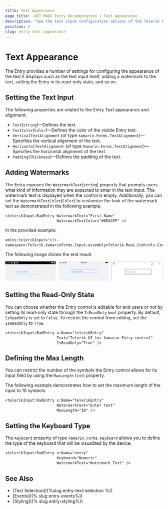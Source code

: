 ```yaml
---
title: Text Appearance
page_title: .NET MAUI Entry Documentation | Text Appearance
description: "Use the text input configuration options of the Telerik UI for .NET MAUI Entry control and show a watermark, set the read-only state, define the max length of the input, and more."
position: 2
slug: entry-text-appearance
---
```


# Text Appearance

The Entry provides a number of settings for configuring the appearance of the text it displays such as the text input itself, adding a watermark to the text, setting the Entry in its read-only state, and so on.

## Setting the Text Input

The following properties are related to the Entry Text appearance and alignment:

* `Text`(`string`)&mdash;Defines the text.
* `TextColor`(`Color`)&mdash;Defines the color of the visible Entry text.
* `VerticalTextAlignment` (of type `Xamarin.Forms.TextAlignment`)&mdash;Specifies the vertical alignment of the text.
* `HorizontalTextAlignment` (of type `Xamarin.Forms.TextAlignment`)&mdash;Specifies the horizontal alignment of the text.
* `Padding`(`Thickness`)&mdash;Defines the padding of the text.

## Adding Watermarks

The Entry exposes the `WatermarkText`(`string`) property that prompts users what kind of information they  are expected to enter in the text input. The watermark text is displayed when the control is empty.  Additionally, you can set the `WatermarkTextColor`(`Color`) to customize the look of the watermark text as demonstrated in the following example.

```XAML
<telerikInput:RadEntry WatermarkText="First Name"
					   WatermarkTextColor="#6EA3FF" />
```

In the provided example:

```XAML
xmlns:telerikInput="clr-namespace:Telerik.XamarinForms.Input;assembly=Telerik.Maui.Controls.Compatibility"
```

The following image shows the end result.

![Entry with Watermark](images/entry_watermark.png)

## Setting the Read-Only State

You can choose whether the Entry control is editable for end users or not by setting its read-only state through the `IsReadOnly` `bool` property. By default, `IsReadOnly` is set to `False`. To restrict the control from editing, set the `IsReadOnly` to `True`.

```XAML
<telerikInput:RadEntry x:Name="telerikEntry"
					   Text="Telerik UI for Xamarin Entry control"
					   IsReadOnly="True" />
```

## Defining the Max Length

You can restrict the number of the symbols the Entry control allows for its input field by using the `MaxLength` (`int`) property.

The following example demonstrates how to set the maximum length of the input to 10 symbols.

```XAML
<telerikInput:RadEntry x:Name="telerikEntry"
					   WatermarkText="Enter text"
					   MaxLength="10" />
```

## Setting the Keyboard Type

The `Keyboard` property of type `Xamarin.Forms.Keyboard` allows you to define the type of the keyboard that will be visualized by the device.

```XAML
<telerikInput:RadEntry x:Name="entry"
                       Keyboard="Numeric"
                       WatermarkText="Watermark Text" />
```

## See Also

- [Text Selection]({%slug entry-text-selection %})
- [Events]({% slug entry-events%})
- [Styling]({% slug entry-styling%})
